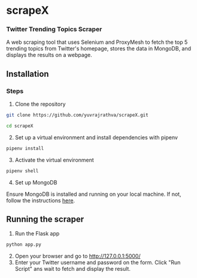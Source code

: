 # scrapeX

### Twitter Trending Topics Scraper

A web scraping tool that uses Selenium and ProxyMesh to fetch the top 5 trending topics from Twitter's homepage, stores the data in MongoDB, and displays the results on a webpage.

## Installation

### Steps

1. Clone the repository

```sh
git clone https://github.com/yuvrajrathva/scrapeX.git
```

```sh
cd scrapeX
```

2. Set up a virtual environment and install dependencies with pipenv

```sh
pipenv install
```

3. Activate the virtual environment

```sh
pipenv shell
```

4. Set up MongoDB

Ensure MongoDB is installed and running on your local machine. If not, follow the instructions [here](https://docs.mongodb.com/manual/installation/).


## Running the scraper

1. Run the Flask app

```sh
python app.py
```

2. Open your browser and go to http://127.0.0.1:5000/
3. Enter your Twitter username and password on the form.
Click "Run Script" ans wait to fetch and display the result.
